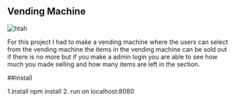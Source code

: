 ## Vending Machine

![htah](https://user-images.githubusercontent.com/39502339/42708146-56ce158c-86aa-11e8-9562-af1bf73d3a5b.PNG)


For this project I had to make a vending machine where the users can select from the vending machine 
the items in the vending machine can be sold out if there is no more but if you make a admin login 
you are able to see how much you made selling and how many items are left in the section.


##install

1.install npm install
2. run on localhost:8080
